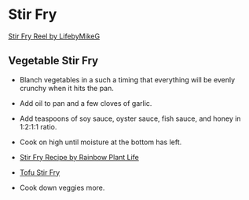 # Stir Fry

[Stir Fry Reel by LifebyMikeG](https://www.youtube.com/shorts/un5GQ_Hc-Tg)

## Vegetable Stir Fry

- Blanch vegetables in a such a timing that everything will be evenly crunchy when it hits the pan.
- Add oil to pan and a few cloves of garlic.
- Add teaspoons of soy sauce, oyster sauce, fish sauce, and honey in 1:2:1:1 ratio.
- Cook on high until moisture at the bottom has left.

- [Stir Fry Recipe by Rainbow Plant Life](https://rainbowplantlife.com/tofu-stir-fry/#recipe)
- [Tofu Stir Fry](https://www.youtube.com/watch?v=Ecq2svvSWXc)
- Cook down veggies more.
